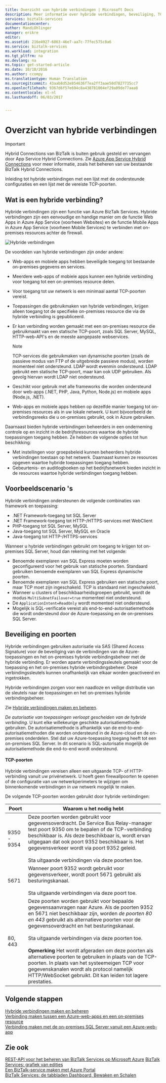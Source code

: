 ```yaml
---
title: Overzicht van hybride verbindingen | Microsoft Docs
description: Meer informatie over hybride verbindingen, beveiliging, TCP-poorten en ondersteunde configuraties. MABS, WABS.
services: biztalk-services
documentationcenter: 
author: MandiOhlinger
manager: erikre
editor: 
ms.assetid: 216e4927-6863-46e7-aa7c-77fec575c8a6
ms.service: biztalk-services
ms.workload: integration
ms.tgt_pltfrm: na
ms.devlang: na
ms.topic: get-started-article
ms.date: 10/18/2016
ms.author: ccompy
ms.translationtype: Human Translation
ms.sourcegitcommit: 43aab8d52e854636f7ea2ff3aae50d7827735cc7
ms.openlocfilehash: 9367d6f57e694c8a438781004ef29a09de77aaa8
ms.contentlocale: nl-nl
ms.lasthandoff: 06/03/2017


---
```

<a id="hybrid-connections-overview" class="xliff"></a>

# Overzicht van hybride verbindingen

> [!IMPORTANT]
> Hybrid Connections van BizTalk is buiten gebruik gesteld en vervangen door App Service Hybrid Connections. Zie [Azure App Service Hybrid Connections](../app-service/app-service-hybrid-connections.md) voor meer informatie, zoals het beheren van uw bestaande BizTalk Hybrid Connections.

Inleiding tot hybride verbindingen met een lijst met de ondersteunde configuraties en een lijst met de vereiste TCP-poorten.

<a id="what-is-a-hybrid-connection" class="xliff"></a>

## Wat is een hybride verbinding?
Hybride verbindingen zijn een functie van Azure BizTalk Services. Hybride verbindingen zijn een eenvoudige en handige manier om de functie Web Apps in Azure App Service (voorheen Websites) en de functie Mobile Apps in Azure App Service (voorheen Mobile Services) te verbinden met on-premises resources achter de firewall.

![Hybride verbindingen][HCImage]

De voordelen van hybride verbindingen zijn onder andere:

* Web-apps en mobiele apps hebben beveiligde toegang tot bestaande on-premises gegevens en services.
* Meerdere web-apps of mobiele apps kunnen een hybride verbinding voor toegang tot een on-premises resource delen.
* Voor toegang tot uw netwerk is een minimaal aantal TCP-poorten vereist.
* Toepassingen die gebruikmaken van hybride verbindingen, krijgen alleen toegang tot de specifieke on-premises resource die via de hybride verbinding is gepubliceerd.
* Er kan verbinding worden gemaakt met een on-premises resource die gebruikmaakt van een statische TCP-poort, zoals SQL Server, MySQL, HTTP-web-API's en de meeste aangepaste webservices.
  
  > [!NOTE]
  > TCP-services die gebruikmaken van dynamische poorten (zoals de passieve modus van FTP of de uitgebreide passieve modus), worden momenteel niet ondersteund. LDAP wordt evenmin ondersteund. LDAP gebruikt een statische TCP-poort, maar kan ook UDP gebruiken. Als gevolg hiervan wordt LDAP niet ondersteund.
  > 
  > 
* Geschikt voor gebruik met alle frameworks die worden ondersteund door web-apps (.NET, PHP, Java, Python, Node.js) en mobiele apps (Node.js, .NET).
* Web-apps en mobiele apps hebben op dezelfde manier toegang tot on-premises resources als in uw lokale netwerk. U kunt bijvoorbeeld de verbindingsreeks die u on-premises gebruikt, ook in Azure gebruiken.

Daarnaast bieden hybride verbindingen beheerders in een onderneming controle op en inzicht in de bedrijfsresources waartoe de hybride toepassingen toegang hebben. Ze hebben de volgende opties tot hun beschikking:

* Met instellingen voor groepsbeleid kunnen beheerders hybride verbindingen toestaan op het netwerk. Daarnaast kunnen ze resources opgeven waartoe hybride toepassingen toegang hebben.
* Gebeurtenis- en auditlogboeken op het bedrijfsnetwerk bieden inzicht in de resources waartoe hybride verbindingen toegang hebben.

<a id="example-scenarios" class="xliff"></a>

## Voorbeeldscenario 's
Hybride verbindingen ondersteunen de volgende combinaties van framework en toepassing:

* .NET Framework-toegang tot SQL Server
* .NET Framework-toegang tot HTTP-/HTTPS-services met WebClient
* PHP-toegang tot SQL Server, MySQL
* Java-toegang tot SQL Server, MySQL en Oracle
* Java-toegang tot HTTP-/HTTPS-services

Wanneer u hybride verbindingen gebruikt om toegang te krijgen tot on-premises SQL Server, houd dan rekening met het volgende:

* Benoemde exemplaren van SQL Express moeten worden geconfigureerd voor het gebruik van statische poorten. Standaard gebruiken benoemde exemplaren van SQL Express dynamische poorten.
* Benoemde exemplaren van SQL Express gebruiken een statische poort, maar TCP moet zijn ingeschakeld. TCP is standaard niet ingeschakeld.
* Wanneer u clusters of beschikbaarheidsgroepen gebruikt, wordt de modus `MultiSubnetFailover=true` momenteel niet ondersteund.
* De `ApplicationIntent=ReadOnly` wordt momenteel niet ondersteund.
* Mogelijk is SQL-verificatie vereist als end-to-end-autorisatiemethode die wordt ondersteund door de Azure-toepassing en de on-premises SQL Server.

<a id="security-and-ports" class="xliff"></a>

## Beveiliging en poorten
Hybride verbindingen gebruiken autorisatie via SAS (Shared Access Signature) voor de beveiliging van de verbindingen van de Azure-toepassingen en het on-premises hybride verbindingsbeheer met de hybride verbinding. Er worden aparte verbindingssleutels gemaakt voor de toepassing en het on-premises hybride verbindingsbeheer. Deze verbindingssleutels kunnen onafhankelijk van elkaar worden geactiveerd en ingetrokken.

Hybride verbindingen zorgen voor een naadloze en veilige distributie van de sleutels naar de toepassingen en het on-premises hybride verbindingsbeheer.

Zie [Hybride verbindingen maken en beheren](integration-hybrid-connection-create-manage.md).

*De autorisatie van toepassingen verloopt gescheiden van de hybride verbinding*. U kunt elke willekeurige geschikte autorisatiemethode gebruiken. De autorisatiemethode is afhankelijk van de end-to-end-autorisatiemethoden die worden ondersteund in de Azure-cloud en de on-premises onderdelen. Stel dat uw Azure-toepassing toegang heeft tot een on-premises SQL Server. In dit scenario is SQL-autorisatie mogelijk de autorisatiemethode die end-to-end wordt ondersteund.

<a id="tcp-ports" class="xliff"></a>

#### TCP-poorten
Hybride verbindingen vereisen alleen een uitgaande TCP- of HTTP-verbinding vanuit uw privénetwerk. U hoeft geen firewallpoorten te openen of de configuratie van uw netwerkperimeters te wijzigen om binnenkomende verbindingen in uw netwerk mogelijk te maken.

De volgende TCP-poorten worden gebruikt door hybride verbindingen:

| Poort | Waarom u het nodig hebt |
| --- | --- |
| 9350 - 9354 |Deze poorten worden gebruikt voor gegevensoverdracht. De Service Bus Relay-manager test poort 9350 om te bepalen of de TCP-verbinding beschikbaar is. Als deze beschikbaar is, wordt ervan uitgegaan dat ook poort 9352 beschikbaar is. Het gegevensverkeer wordt via poort 9352 geleid. <br/><br/>Sta uitgaande verbindingen via deze poorten toe. |
| 5671 |Wanneer poort 9352 wordt gebruikt voor gegevensverkeer, wordt poort 5671 gebruikt als besturingskanaal. <br/><br/>Sta uitgaande verbindingen via deze poort toe. |
| 80, 443 |Deze poorten worden gebruikt voor bepaalde gegevensaanvragen naar Azure. Als de poorten 9352 en 5671 niet beschikbaar zijn, worden *de poorten 80 en 443* gebruikt als alternatieve poorten voor de gegevensoverdracht en het besturingskanaal.<br/><br/>Sta uitgaande verbindingen via deze poorten toe. <br/><br/>**Opmerking** Het wordt afgeraden om deze poorten als alternatieve poorten te gebruiken in plaats van de TCP-poorten. In plaats van het systeemeigen TCP voor gegevenskanalen wordt als protocol namelijk HTTP/WebSocket gebruikt. Dit kan leiden tot lagere prestaties. |

<a id="next-steps" class="xliff"></a>

## Volgende stappen
[Hybride verbindingen maken en beheren](integration-hybrid-connection-create-manage.md)<br/>
[Verbinding maken tussen een Azure-web-apps en een on-premises resource](../app-service-web/web-sites-hybrid-connection-get-started.md)<br/>
[Verbinding maken met de on-premises SQL Server vanuit een Azure-web-app](../app-service-web/web-sites-hybrid-connection-connect-on-premises-sql-server.md)<br/>

<a id="see-also" class="xliff"></a>

## Zie ook
[REST-API voor het beheren van BizTalk Services op Microsoft Azure](http://msdn.microsoft.com/library/azure/dn232347.aspx)
[BizTalk Services: grafiek van edities](biztalk-editions-feature-chart.md)<br/>
[Een BizTalk-service maken met Azure Portal](biztalk-provision-services.md)<br/>
[BizTalk Services: de tabbladen Dashboard, Bewaken en Schalen](biztalk-dashboard-monitor-scale-tabs.md)<br/>

[HCImage]: ./media/integration-hybrid-connection-overview/WABS_HybridConnectionImage.png
[HybridConnectionTab]: ./media/integration-hybrid-connection-overview/WABS_HybridConnectionTab.png
[HCOnPremSetup]: ./media/integration-hybrid-connection-overview/WABS_HybridConnectionOnPremSetup.png
[HCManageConnection]: ./media/integration-hybrid-connection-overview/WABS_HybridConnectionManageConn.png

